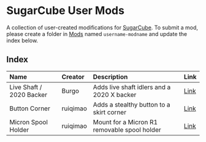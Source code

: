 # SugarCube User Mods

A collection of user-created modifications for [SugarCube](https://github.com/ruiqimao/SugarCube). To submit a mod, please create a folder in [Mods](Mods) named `username-modname` and update the index below.

## Index

| Name | Creator | Description | Link |
|:-|:-|:-|:-|
| Live Shaft / 2020 Backer | Burgo | Adds live shaft idlers and a 2020 X backer | [Link](Mods/Burgo-Live-Shaft-2020-Backer) |
| Button Corner | ruiqimao | Adds a stealthy button to a skirt corner | [Link](Mods/ruiqimao-Button-Corner) |
| Micron Spool Holder | ruiqimao | Mount for a Micron R1 removable spool holder | [Link](Mods/ruiqimao-Micron-Spool-Holder) |
